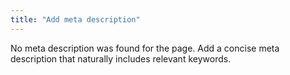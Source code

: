 ```yaml
---
title: "Add meta description"
---
```


No meta description was found for the page. Add a concise meta description that naturally includes relevant keywords.
